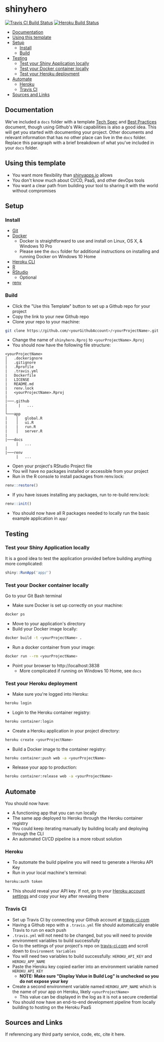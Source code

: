 # shinyhero
[![Travis CI Build Status](https://travis-ci.com/jbixon13/shinyhero.svg?branch=master)](https://travis-ci.com/jbixon13/shinyhero)
[![Heroku Build Status](https://heroku-badge.herokuapp.com/?app=shinyhero-test)](https://shinyhero-test.herokuapp.com)

- [Documentation](#documentation)
- [Using this template](#using-this-template)
- [Setup](#setup)
  - [Install](#install)
  - [Build](#build)
- [Testing](#testing)
  - [Test your Shiny Application locally](#test-your-shiny-application-locally)
  - [Test your Docker container locally](#test-your-docker-container-locally)
  - [Test your Heroku deployment](#test-your-heroku-deployment)
- [Automate](#automate)
  - [Heroku](#heroku)
  - [Travis CI](#travis-ci)
- [Sources and Links](#sources-and-links)

## Documentation
We've included a `docs` folder with a template [Tech Spec](/docs/Tech_Spec.md) and [Best Practices](/docs/Best_Practices.md) document, though using Github's Wiki capabilities is also a good idea. This will get you started with documenting your project.  Other documents and relevant information that has no other place can live in the `docs` folder.  Replace this paragraph with a brief breakdown of what you've included in your `docs` folder.

## Using this template
* You want more flexibility than [shinyapps.io](https://www.shinyapps.io/) allows
* You don't know much about CI/CD, PaaS, and other devOps tools
* You want a clear path from building your tool to sharing it with the world without compromises

## Setup

### Install
* [Git](https://git-scm.com/book/en/v2/Getting-Started-Installing-Git)
* [Docker](https://docs.docker.com/v17.09/engine/installation/)
  + Docker is straightforward to use and install on Linux, OS X, & Windows 10 Pro
  + Please see the `docs` folder for additional instructions on installing and running Docker on Windows 10 Home
* [Heroku CLI](https://devcenter.heroku.com/articles/heroku-cli)
* [R](https://cloud.r-project.org/)
* [RStudio](https://rstudio.com/products/rstudio/download/)
  + Optional
* [renv](https://github.com/rstudio/renv)

### Build
* Click the "Use this Template" button to set up a Github repo for your project
* Copy the link to your new Github repo
* Clone your repo to your machine:
```bash
git clone https://github.com/<yourGithubAccount>/<yourProjectName>.git
```
* Change the name of `shinyhero.Rproj` to `<yourProjectName>.Rproj`
* You should now have the following file structure: 

```
<yourProjectName>
│   .dockerignore
│   .gitignore
|   .Rprofile
|   .travis.yml
|   Dockerfile
|   LICENSE
|   README.md
|   renv.lock
|   <yourProjectName>.Rproj
|
|───.github
|     |   ...
│
└───app
|    │   global.R
|    │   ui.R
|    |   run.R
|    │   server.R
|
|───docs
     |   ...
|
|───renv
     |   ...
```

* Open your project's RStudio Project file
* You will have no packages installed or accessible from your project
* Run in the R console to install packages from renv.lock:
```r
renv::restore()
```
* If you have issues installing any packages, run to re-build renv.lock:
```r
renv::init()
```
* You should now have all R packages needed to locally run the basic example application in `app/`

## Testing

### Test your Shiny Application locally
It is a good idea to test the application provided before building anything more complicated:
```r
shiny::RunApp('app/')
```

### Test your Docker container locally

Go to your Git Bash terminal
* Make sure Docker is set up correctly on your machine:
```bash
docker ps
```
* Move to your application's directory
* Build your Docker image locally:
```bash
docker build -t <yourProjectName> .
```
* Run a docker container from your image:
```bash
docker run --rm <yourProjectName>
```
* Point your browser to http://localhost:3838
  + More complicated if running on Windows 10 Home, see `docs`

### Test your Heroku deployment
* Make sure you're logged into Heroku:
```bash
heroku login
```
* Login to the Heroku container registry:
```bash
heroku container:login
```
* Create a Heroku application in your project directory: 
```bash
heroku create <yourProjectName>
```
* Build a Docker image to the container registry: 
```bash
heroku container:push web -a <yourProjectName>
```
* Release your app to production:
```bash
heroku container:release web -a <yourProjectName>
```

## Automate
You should now have:
* A functioning app that you can run locally
* The same app deployed to Heroku through the Heroku container registry
* You could keep iterating manually by building locally and deploying through the CLI
* An automated CI/CD pipeline is a more robust solution

### Heroku
* To automate the build pipeline you will need to generate a Heroku API Key
* Run in your local machine's terminal: 
```bash
heroku:auth token
```
* This should reveal your API key. If not, go to your [Heroku account settings](https://dashboard.heroku.com/account) and copy your key after revealing there

### Travis CI
* Set up Travis CI by connecting your Github account at [travis-ci.com](https://www.travis-ci.com)
* Having a Github repo with a `.travis.yml` file should automatically enable Travis to run on each push
* `.travis.yml` will not need to be changed, but you will need to provide environment variables to build successfully
* Go to the settings of your project's repo on [travis-ci.com](https://www.travis-ci.com) and scroll down to `Environment Variables`
* You will need two variables to build successfully: `HEROKU_API_KEY` and `HEROKU_APP_NAME`
* Paste the Heroku key copied earlier into an environment variable named `HEROKU_API_KEY`
  + **NOTE: Make sure "Display Value in Build Log" is unchecked so you do not expose your key**
* Create a second environment variable named `HEROKU_APP_NAME` which is the name of your app on Heroku, likely `<yourProjectName>`
  + This value can be displayed in the log as it is not a secure credential
* You should now have an end-to-end development pipeline from locally building to hosting on the Heroku PaaS 

## Sources and Links
If referencing any third party service, code, etc, cite it here.
